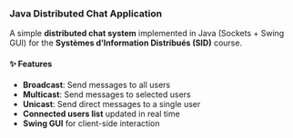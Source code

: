 ###  Java Distributed Chat Application

A simple **distributed chat system** implemented in Java (Sockets + Swing GUI) for the **Systèmes d’Information Distribués (SID)** course.

#### ✨ Features
-  **Broadcast**: Send messages to all users
-  **Multicast**: Send messages to selected users
-  **Unicast**: Send direct messages to a single user
-  **Connected users list** updated in real time
-  **Swing GUI** for client-side interaction

